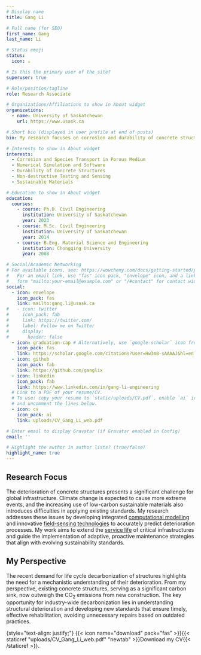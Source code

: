 ```yaml
---
# Display name
title: Gang Li

# Full name (for SEO)
first_name: Gang
last_name: Li

# Status emoji
status:
  icon: ☕️

# Is this the primary user of the site?
superuser: true

# Role/position/tagline
role: Research Associate

# Organizations/Affiliations to show in About widget
organizations:
  - name: University of Saskatchewan
    url: https://www.usask.ca

# Short bio (displayed in user profile at end of posts)
bio: My research focuses on corrosion and durability of concrete structures.

# Interests to show in About widget
interests:
  - Corrosion and Species Transport in Porous Medium
  - Numerical Simulation and Software
  - Durability of Concrete Structures
  - Non-destructive Testing and Sensing
  - Sustainable Materials

# Education to show in About widget
education:
  courses:
    - course: Ph.D. Civil Engineering
      institution: University of Saskatchewan
      year: 2023
    - course: M.Sc. Civil Engineering
      institution: University of Saskatchewan
      year: 2014
    - course: B.Eng. Material Science and Engineering
      institution: Chongqing University
      year: 2008

# Social/Academic Networking
# For available icons, see: https://wowchemy.com/docs/getting-started/page-builder/#icons
#   For an email link, use "fas" icon pack, "envelope" icon, and a link in the
#   form "mailto:your-email@example.com" or "/#contact" for contact widget.
social:
  - icon: envelope
    icon_pack: fas
    link: mailto:gang.li@usask.ca
#   - icon: twitter
#     icon_pack: fab
#     link: https://twitter.com/
#     label: Follow me on Twitter
#     display:
#       header: false
  - icon: graduation-cap # Alternatively, use `google-scholar` icon from `ai` icon pack
    icon_pack: fas
    link: https://scholar.google.com/citations?user=Hw3m8-sAAAAJ&hl=en
  - icon: github
    icon_pack: fab
    link: https://github.com/ganglix
  - icon: linkedin
    icon_pack: fab
    link: https://www.linkedin.com/in/gang-li-engineering
  # Link to a PDF of your resume/CV.
  # To use: copy your resume to `static/uploads/CV.pdf`, enable `ai` icons in `params.yaml`,
  # and uncomment the lines below.
  - icon: cv
    icon_pack: ai
    link: uploads/CV_Gang_Li_web.pdf

# Enter email to display Gravatar (if Gravatar enabled in Config)
email: ''

# Highlight the author in author lists? (true/false)
highlight_name: true
---
```

## Research Focus
The deterioration of concrete structures presents a significant challenge for global infrastructure. Climate change is expected to cause more extreme events, and the increasing use of low-carbon sustainable materials also introduces difficulties in applying existing standards. My research addresses these issues by developing integrated [computational modelling](./tag/numerical-simulation) and innovative [field-sensing technologies](./tag/sensor) to accurately predict deterioration processes. My work aims to extend the [service life](./tag/service-life) of critical infrastructures and guide the implementation of adaptive, proactive maintenance strategies that align with evolving sustainability standards.


## My Perspective
The recent demand for life cycle decarbonization of structures highlights the need for a mechanistic understanding of their deterioration. From my perspective, existing concrete structures, serving as a significant carbon sink, now outweigh the CO<sub>2</sub> emissions from new construction. The key opportunity for industry-wide decarbonization lies in understanding structural deterioration and developing new standards that ensure timely, effective rehabilitation, avoiding unnecessary repairs based on outdated practices.


{style="text-align: justify;"}
{{< icon name="download" pack="fas" >}}{{< staticref "uploads/CV_Gang_Li_web.pdf" "newtab" >}}Download my CV{{< /staticref >}}.